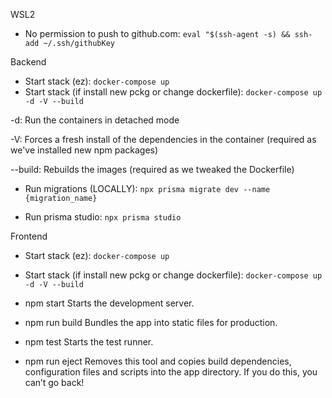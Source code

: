 WSL2
- No permission to push to github.com: `eval "$(ssh-agent -s) && ssh-add ~/.ssh/githubKey`

Backend
- Start stack (ez): `docker-compose up`
- Start stack (if install new pckg or change dockerfile): `docker-compose up -d -V --build`

-d: Run the containers in detached mode

-V: Forces a fresh install of the dependencies in the container (required as we've installed new npm packages)

--build: Rebuilds the images (required as we tweaked the Dockerfile)

- Run migrations (LOCALLY): `npx prisma migrate dev --name {migration_name}`

- Run prisma studio: `npx prisma studio`

Frontend
- Start stack (ez): `docker-compose up`

- Start stack (if install new pckg or change dockerfile): `docker-compose up -d -V --build`

- npm start
    Starts the development server.

- npm run build
    Bundles the app into static files for production.

- npm test
    Starts the test runner.

- npm run eject
    Removes this tool and copies build dependencies, configuration files
    and scripts into the app directory. If you do this, you can’t go back!